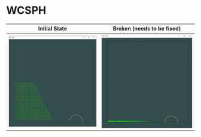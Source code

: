 # WCSPH

| Initial State | Broken (needs to be fixed) |
| :--: | :--: |
| ![Initial State](screenshots/Initial_state.png)              |   ![Broken](screenshots/broken.png)